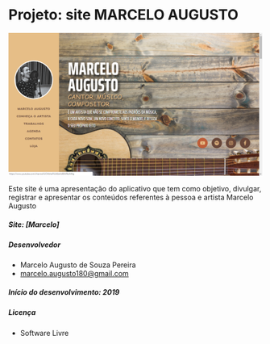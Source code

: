 # Projeto: site MARCELO AUGUSTO

![Site](img/print.png)

Este site é uma apresentação do aplicativo que tem como objetivo, divulgar, registrar e apresentar os conteúdos referentes à pessoa e artista Marcelo Augusto

##### Site: [Marcelo]
##### Desenvolvedor
- Marcelo Augusto de Souza Pereira
- marcelo.augusto180@gmail.com

##### Início do desenvolvimento: 2019
##### Licença
- Software Livre